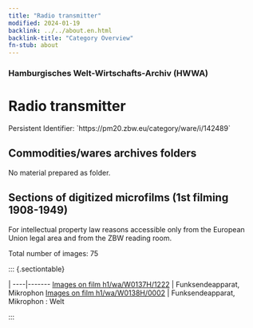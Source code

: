 ```yaml
---
title: "Radio transmitter"
modified: 2024-01-19
backlink: ../../about.en.html
backlink-title: "Category Overview"
fn-stub: about
---
```


### Hamburgisches Welt-Wirtschafts-Archiv (HWWA)

# Radio transmitter

<div class="hint">Persistent Identifier: `https://pm20.zbw.eu/category/ware/i/142489`</div>







## Commodities/wares archives folders





No material prepared as folder.



<a id="filmsections" />

## Sections of digitized microfilms (1st filming 1908-1949)

<p>For intellectual property law reasons accessible only from the European Union legal area and from the ZBW reading room.</p>



<p>Total number of images: 75</p>




::: {.sectiontable}

 | 
----|-------
<a class="btn" href="https://pm20.zbw.eu/film/h1/wa/W0137H/1222" rel="nofollow">Images on film h1/wa/W0137H/1222</a> | Funksendeapparat, Mikrophon
<a class="btn" href="https://pm20.zbw.eu/film/h1/wa/W0138H/0002" rel="nofollow">Images on film h1/wa/W0138H/0002</a> | Funksendeapparat, Mikrophon : Welt


:::

















